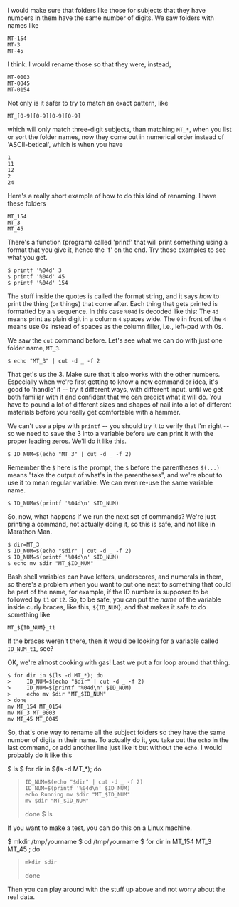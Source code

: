 I would make sure that folders like those for subjects that they
have numbers in them have the same number of digits.  We saw folders
with names like
```
MT-154
MT-3
MT-45
```
I think.  I would rename those so that they were, instead,
```
MT-0003
MT-0045
MT-0154
```
Not only is it safer to try to match an exact pattern, like
```
MT_[0-9][0-9][0-9][0-9]
```
which will only match three-digit subjects, than matching `MT_*`,
when you list or sort the folder names, now they come out in
numerical order instead of 'ASCII-betical', which is when you have
```
1
11
12
2
24
```

Here's a really short example of how to do this kind of renaming.
I have these folders
```
MT_154
MT_3
MT_45
```
There's a function (program) called 'printf' that will print something
using a format that you give it, hence the 'f' on the end.  Try these
examples to see what you get.
```
$ printf '%04d' 3
$ printf '%04d' 45
$ printf '%04d' 154
```
The stuff inside the quotes is called the format string, and it says
_how_ to print the thing (or things) that come after.  Each
thing that gets printed is formatted by a `%` sequence.  In this case
`%04d` is decoded like this:  The `4d` means print as plain digit in
a column `4` spaces wide.  The `0` in front of the `4` means use 0s
instead of spaces as the column filler, i.e., left-pad with 0s.

We saw the `cut` command before.  Let's see what we can do with just
one folder name, `MT_3`.
```
$ echo "MT_3" | cut -d _ -f 2
```
That get's us the 3.  Make sure that it also works with the other
numbers.  Especially when we're first getting to know a new command
or idea, it's good to 'handle' it -- try it different ways, with
different input, until we get both familiar with it and confident that
we can predict what it will do.  You have to pound a lot of different
sizes and shapes of nail into a lot of different materials before you
really get comfortable with a hammer.

We can't use a pipe with `printf` -- you should try it to verify that
I'm right -- so we need to save the 3 into a variable before we can
print it with the proper leading zeros.  We'll do it like this.
```
$ ID_NUM=$(echo "MT_3" | cut -d _ -f 2)
```
Remember the `$` here is the prompt, the `$` before the parentheses
`$(...)` means "take the output of what's in the parentheses", and
we're about to use it to mean regular variable. We can even re-use
the same variable name.
```
$ ID_NUM=$(printf '%04d\n' $ID_NUM)
```
So, now, what happens if we run the next set of commands?  We're just
printing a command, not actually doing it, so this is safe, and not
like in Marathon Man.
```
$ dir=MT_3
$ ID_NUM=$(echo "$dir" | cut -d _ -f 2)
$ ID_NUM=$(printf '%04d\n' $ID_NUM)
$ echo mv $dir "MT_$ID_NUM"
```
Bash shell variables can have letters, underscores, and numerals
in them, so there's a problem when you want to put one next to
something that could be part of the name, for example, if the
ID number is supposed to be followed by `t1` or `t2`.  So, to be
safe, you can put the _name_ of the variable inside curly braces,
like this, `${ID_NUM}`, and that makes it safe to do something like
```
MT_${ID_NUM}_t1
```
If the braces weren't there, then it would be looking for a variable
called `ID_NUM_t1`, see?

OK, we're almost cooking with gas!  Last we put a for loop around that thing.
```
$ for dir in $(ls -d MT_*); do
>     ID_NUM=$(echo "$dir" | cut -d _ -f 2)
>     ID_NUM=$(printf '%04d\n' $ID_NUM)
>     echo mv $dir "MT_$ID_NUM"
> done
mv MT_154 MT_0154
mv MT_3 MT_0003
mv MT_45 MT_0045
```
So, that's one way to rename all the subject folders so they have
the same number of digits in their name.  To actually do it, you
take out the `echo` in the last command, or add another line just like
it but without the `echo`.  I would probably do it like this

$ ls
$ for dir in $(ls -d MT_*); do
>     ID_NUM=$(echo "$dir" | cut -d _ -f 2)
>     ID_NUM=$(printf '%04d\n' $ID_NUM)
>     echo Running mv $dir "MT_$ID_NUM"
>     mv $dir "MT_$ID_NUM"
> done
$ ls

If you want to make a test, you can do this on a Linux machine.

$ mkdir /tmp/yourname
$ cd /tmp/yourname
$ for dir in MT_154 MT_3 MT_45 ; do
>     mkdir $dir
> done

Then you can play around with the stuff up above and not worry about
the real data.
